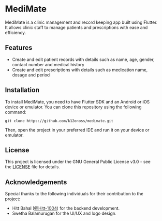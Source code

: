 # MediMate

MediMate is a clinic management and record keeping app built using Flutter. It allows clinic staff to manage patients and prescriptions with ease and efficiency.

## Features

- Create and edit patient records with details such as name, age, gender, contact number and medical history
- Create and edit prescriptions with details such as medication name, dosage and period

## Installation

To install MediMate, you need to have Flutter SDK and an Android or iOS device or emulator. You can clone this repository using the following command:

`git clone https://github.com/k12onoss/medimate.git`

Then, open the project in your preferred IDE and run it on your device or emulator.

## License

This project is licensed under the GNU General Public License v3.0 - see the [LICENSE](LICENSE) file for details.

## Acknowledgements

Special thanks to the following individuals for their contribution to the project:

- Hitt Bahal ([@Hitt-1004](github.com/Hitt-1004)) for the backend development.
- Swetha Balamurugan for the UI/UX and logo design.
